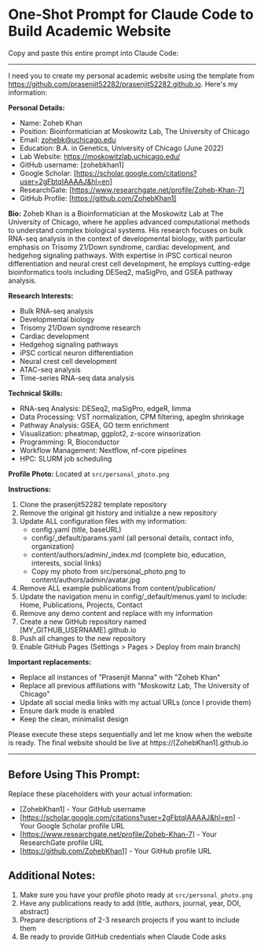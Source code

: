 # One-Shot Prompt for Claude Code to Build Academic Website

Copy and paste this entire prompt into Claude Code:

---

I need you to create my personal academic website using the template from https://github.com/prasenjit52282/prasenjit52282.github.io. Here's my information:

**Personal Details:**
- Name: Zoheb Khan
- Position: Bioinformatician at Moskowitz Lab, The University of Chicago
- Email: zohebk@uchicago.edu
- Education: B.A. in Genetics, University of Chicago (June 2022)
- Lab Website: https://moskowitzlab.uchicago.edu/
- GitHub username: [zohebkhan1]
- Google Scholar: [https://scholar.google.com/citations?user=2gFbtqIAAAAJ&hl=en]
- ResearchGate: [https://www.researchgate.net/profile/Zoheb-Khan-7]
- GitHub Profile: [https://github.com/ZohebKhan1]

**Bio:**
Zoheb Khan is a Bioinformatician at the Moskowitz Lab at The University of Chicago, where he applies advanced computational methods to understand complex biological systems. His research focuses on bulk RNA-seq analysis in the context of developmental biology, with particular emphasis on Trisomy 21/Down syndrome, cardiac development, and hedgehog signaling pathways. With expertise in iPSC cortical neuron differentiation and neural crest cell development, he employs cutting-edge bioinformatics tools including DESeq2, maSigPro, and GSEA pathway analysis.

**Research Interests:**
- Bulk RNA-seq analysis
- Developmental biology
- Trisomy 21/Down syndrome research
- Cardiac development
- Hedgehog signaling pathways
- iPSC cortical neuron differentiation
- Neural crest cell development
- ATAC-seq analysis
- Time-series RNA-seq data analysis

**Technical Skills:**
- RNA-seq Analysis: DESeq2, maSigPro, edgeR, limma
- Data Processing: VST normalization, CPM filtering, apeglm shrinkage
- Pathway Analysis: GSEA, GO term enrichment
- Visualization: pheatmap, ggplot2, z-score winsorization
- Programming: R, Bioconductor
- Workflow Management: Nextflow, nf-core pipelines
- HPC: SLURM job scheduling

**Profile Photo:** Located at `src/personal_photo.png`

**Instructions:**
1. Clone the prasenjit52282 template repository
2. Remove the original git history and initialize a new repository
3. Update ALL configuration files with my information:
   - config.yaml (title, baseURL)
   - config/_default/params.yaml (all personal details, contact info, organization)
   - content/authors/admin/_index.md (complete bio, education, interests, social links)
   - Copy my photo from src/personal_photo.png to content/authors/admin/avatar.jpg
4. Remove ALL example publications from content/publication/
5. Update the navigation menu in config/_default/menus.yaml to include: Home, Publications, Projects, Contact
6. Remove any demo content and replace with my information
7. Create a new GitHub repository named [MY_GITHUB_USERNAME].github.io
8. Push all changes to the new repository
9. Enable GitHub Pages (Settings > Pages > Deploy from main branch)

**Important replacements:**
- Replace all instances of "Prasenjit Manna" with "Zoheb Khan"
- Replace all previous affiliations with "Moskowitz Lab, The University of Chicago"
- Update all social media links with my actual URLs (once I provide them)
- Ensure dark mode is enabled
- Keep the clean, minimalist design

Please execute these steps sequentially and let me know when the website is ready. The final website should be live at https://[ZohebKhan1].github.io

---

## Before Using This Prompt:

Replace these placeholders with your actual information:
- [ZohebKhan1] - Your GitHub username
- [https://scholar.google.com/citations?user=2gFbtqIAAAAJ&hl=en] - Your Google Scholar profile URL
- [https://www.researchgate.net/profile/Zoheb-Khan-7] - Your ResearchGate profile URL  
- [https://github.com/ZohebKhan1] - Your GitHub profile URL

## Additional Notes:

1. Make sure you have your profile photo ready at `src/personal_photo.png`
2. Have any publications ready to add (title, authors, journal, year, DOI, abstract)
3. Prepare descriptions of 2-3 research projects if you want to include them
4. Be ready to provide GitHub credentials when Claude Code asks